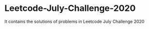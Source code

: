 # Leetcode-July-Challenge-2020
It contains the solutions of problems in Leetcode July Challenge 2020 
